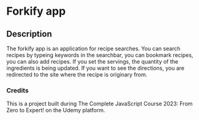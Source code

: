 # Forkify app

## Description
The forkify app is an application for recipe searches. You can search recipes by typeing keywords in the searchbar, you can bookmark recipes, you can also add recipes. 
If you set the servings, the quantity of the ingredients is being updated.
If you want to see the directions, you are redirected to the site where the recipe is originary from.

### Credits
This is a project built during The Complete JavaScript Course 2023: From Zero to Expert! on the Udemy platform.


